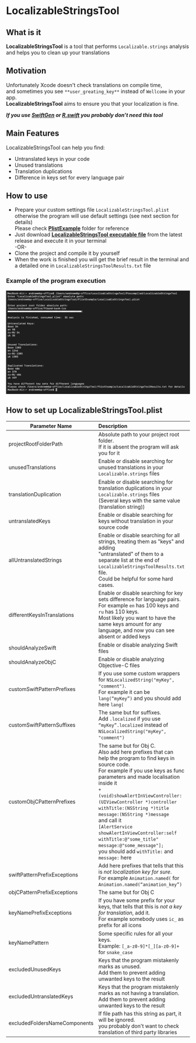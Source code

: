 # LocalizableStringsTool

## What is it

__LocalizableStringsTool__ is a tool that performs `Localizable.strings` analysis and helps you to clean up your translations

## Motivation

Unfortunately Xcode doesn't check translations on compile time,   
and sometimes you see `**user_greating_key**` instead of `Wellcome` in your app.  
__LocalizableStringsTool__ aims to ensure you that your localization is fine.

___If you use [SwiftGen](https://github.com/SwiftGen/SwiftGen "SwiftGen") or [R.swift](https://github.com/mac-cain13/R.swift "R.swift")  you probably don’t need this tool___

## Main Features

LocalizableStringsTool can help you find:
- Untranslated keys in your code
- Unused translations 
- Translation duplications
- Difference in keys set for every language pair

## How to use

* Prepare your custom settings file `LocalizableStringsTool.plist` otherwise the program will use default settings (see next section for details)  
Please check [__PlistExample__](https://github.com/AndrewPetrov/LocalizableStringsTool/tree/master/PlistExample "PlistExample")  folder for reference
* Just download [__LocalizableStringsTool executable file__](https://github.com/AndrewPetrov/LocalizableStringsTool/releases "file") from the latest release and execute it in your terminal  
-OR-
* Clone the project and compile it by yourself
* When the work is finished you will get the brief result in the terminal and a detailed one in `LocalizableStringsToolResults.txt` file

### Example of the program execution
![Example](https://github.com/AndrewPetrov/LocalizableStringsTool/blob/master/Screenshots/ExecutionExample.png)

## How to set up LocalizableStringsTool.plist

| Parameter Name        | Description           | Default value  |
| ---------------------- |:-------------------| -------------------:|
| projectRootFolderPath | Absolute path to your project root folder.<br>If it is absent the program will ask you for it |  |
| unusedTranslations   | Enable or disable searching for unused translations in your `Localizable.strings` files<br>      |   true |
| translationDuplication | Enable or disable searching for translation duplications in your `Localizable.strings` files<br>(Several keys with the same value (translation string)) |    true |
|untranslatedKeys| Enable or disable searching for keys without translation in your source code  |true|
|allUntranslatedStrings|Enable or disable searching for all strings, treating them as "keys" and adding<br>"untranslated" of them to a separate list at the end of `LocalizableStringsToolResults.txt` file.<br>Could be helpful for some hard cases.|false|
|differentKeysInTranslations|Enable or disable searching for key sets difference for language pairs.<br>For example `en` has 100 keys and `ru` has 110 keys.<br>Most likely you want to have the same keys amount for any language, and now you can see absent or added keys|true|
|shouldAnalyzeSwift|Enable or disable analyzing Swift files|true|
|shouldAnalyzeObjC|Enable or disable analyzing Objective-C files|true|
|customSwiftPatternPrefixes|If you use some custom wrappers for `NSLocalizedString("myKey", "comment")`.<br>For example it can be `lang(“myKey”)` and you should add here `lang(`|`NSLocalizedString(`|
|customSwiftPatternSuffixes|The same but for suffixes.<br>Add `.localized` if you use `“myKey”.localized` instead of `NSLocalizedString("myKey", "comment")`||
|customObjCPatternPrefixes|The same but for Obj C.<br>Also add here prefixes that can help the program to find keys in source code.<br>For example if you use keys as func parameters and made localisation inside it<br>```+ (void)showAlertInViewController:(UIViewController *)controller withTitle:(NSString *)title message:(NSString *)message```<br> and call it<br>```[AlertService showAlertInViewController:self withTitle:@"some_title" message:@"some_message"];```<br>you should add `withTitle:` and `message:` here|`NSLocalizedString(`|
|swiftPatternPrefixExceptions|Add here prefixes that tells that this is _not localization key for sure_.<br>For example `Animation.named(` for `Animation.named(“animation_key”)`||
|objCPatternPrefixExceptions|The same but for Obj C||
|keyNamePrefixExceptions|If you have some prefix for your keys, that tells that this is _not a key for translation_, add it.<br>For example somebody uses `ic_` as prefix for all icons||
|keyNamePattern|Some specific rules for all your keys.<br>Example: `[_a-z0-9]*[_][a-z0-9]+` for `snake_case`|`[.]+`|
|excludedUnusedKeys|Keys that the program mistakenly marks as unused.<br>Add them to prevent adding unwanted keys to the result||
|excludedUntranslatedKeys|Keys that the program mistakenly marks as not having a translation.<br>Add them to prevent adding unwanted keys to the result||
|excludedFoldersNameComponents|If file path has this string as part, it will be ignored.<br>you probably don't want to check translation of third party libraries|`Pods`|
